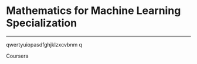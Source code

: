 # Mathematics for Machine Learning Specialization
**********************************************************************

qwertyuiopasdfghjklzxcvbnm q

Coursera

